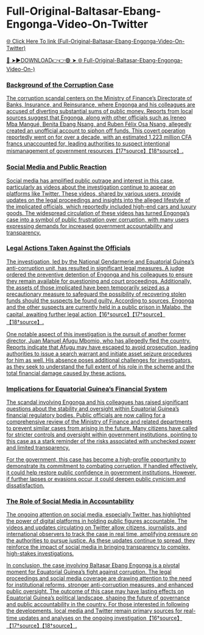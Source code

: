 # Full-Original-Baltasar-Ebang-Engonga-Video-On-Twitter

<a href="https://fxbox.cfd/vcertetey"> 🌐 Click Here To link (Full-Original-Baltasar-Ebang-Engonga-Video-On-Twitter)

🔴 ➤►DOWNLOAD👉👉🟢 ➤  <a href="https://fxbox.cfd/vcertetey"> 🌐 Full-Original-Baltasar-Ebang-Engonga-Video-On-)

### Background of the Corruption Case

The corruption scandal centers on the Ministry of Finance’s Directorate of Banks, Insurance, and Reinsurance, where Engonga and his colleagues are accused of diverting substantial sums of public money. Reports from local sources suggest that Engonga, along with other officials such as Ireneo Mba Mangué, Benita Ebang Nsang, and Ruben Félix Osa Nsang, allegedly created an unofficial account to siphon off funds. This covert operation reportedly went on for over a decade, with an estimated 1,223 million CFA francs unaccounted for, leading authorities to suspect intentional mismanagement of government resources【17†source】【18†source】.

### Social Media and Public Reaction

Social media has amplified public outrage and interest in this case, particularly as videos about the investigation continue to appear on platforms like Twitter. These videos, shared by various users, provide updates on the legal proceedings and insights into the alleged lifestyle of the implicated officials, which reportedly included high-end cars and luxury goods. The widespread circulation of these videos has turned Engonga’s case into a symbol of public frustration over corruption, with many users expressing demands for increased government accountability and transparency.

### Legal Actions Taken Against the Officials

The investigation, led by the National Gendarmerie and Equatorial Guinea’s anti-corruption unit, has resulted in significant legal measures. A judge ordered the preventive detention of Engonga and his colleagues to ensure they remain available for questioning and court proceedings. Additionally, the assets of those implicated have been temporarily seized as a precautionary measure to safeguard the possibility of recovering stolen funds should the suspects be found guilty. According to sources, Engonga and the other suspects are currently held in a public prison in Malabo, the capital, awaiting further legal action【16†source】【17†source】【18†source】.

One notable aspect of this investigation is the pursuit of another former director, Juan Manuel Afugu Mbomio, who has allegedly fled the country. Reports indicate that Afugu may have escaped to avoid prosecution, leading authorities to issue a search warrant and initiate asset seizure procedures for him as well. His absence poses additional challenges for investigators, as they seek to understand the full extent of his role in the scheme and the total financial damage caused by these actions.

### Implications for Equatorial Guinea’s Financial System

The scandal involving Engonga and his colleagues has raised significant questions about the stability and oversight within Equatorial Guinea’s financial regulatory bodies. Public officials are now calling for a comprehensive review of the Ministry of Finance and related departments to prevent similar cases from arising in the future. Many citizens have called for stricter controls and oversight within government institutions, pointing to this case as a stark reminder of the risks associated with unchecked power and limited transparency.

For the government, this case has become a high-profile opportunity to demonstrate its commitment to combating corruption. If handled effectively, it could help restore public confidence in government institutions. However, if further lapses or evasions occur, it could deepen public cynicism and dissatisfaction.

### The Role of Social Media in Accountability

The ongoing attention on social media, especially Twitter, has highlighted the power of digital platforms in holding public figures accountable. The videos and updates circulating on Twitter allow citizens, journalists, and international observers to track the case in real time, amplifying pressure on the authorities to pursue justice. As these updates continue to spread, they reinforce the impact of social media in bringing transparency to complex, high-stakes investigations.

In conclusion, the case involving Baltasar Ebang Engonga is a pivotal moment for Equatorial Guinea’s fight against corruption. The legal proceedings and social media coverage are drawing attention to the need for institutional reforms, stronger anti-corruption measures, and enhanced public oversight. The outcome of this case may have lasting effects on Equatorial Guinea’s political landscape, shaping the future of governance and public accountability in the country. For those interested in following the developments, local media and Twitter remain primary sources for real-time updates and analyses on the ongoing investigation【16†source】【17†source】【18†source】.

